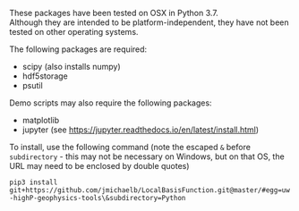 These packages have been tested on OSX in Python 3.7.  
Although they are intended to be platform-independent, they have not been tested on other operating systems.


The following packages are required:
- scipy (also installs numpy)
- hdf5storage
- psutil

Demo scripts may also require the following packages:
- matplotlib
- jupyter (see https://jupyter.readthedocs.io/en/latest/install.html)


To install, use the following command (note the escaped ``&`` before ``subdirectory`` - this may not be necessary on Windows, but on that OS, the URL may 
need to be enclosed by double quotes)

``pip3 install git+https://github.com/jmichaelb/LocalBasisFunction.git@master/#egg=uw-highP-geophysics-tools\&subdirectory=Python``



